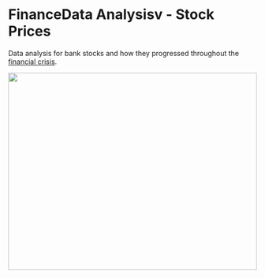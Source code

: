 # FinanceData Analysisv - Stock Prices
Data analysis for bank stocks and how they progressed throughout the [financial crisis](https://en.wikipedia.org/wiki/Financial_crisis_of_2007%E2%80%9308).

<img src='https://user-images.githubusercontent.com/36128807/168890346-d9a37de5-ff44-43fb-8d84-cd93f5848896.jpg' width=100% height=400px/>
